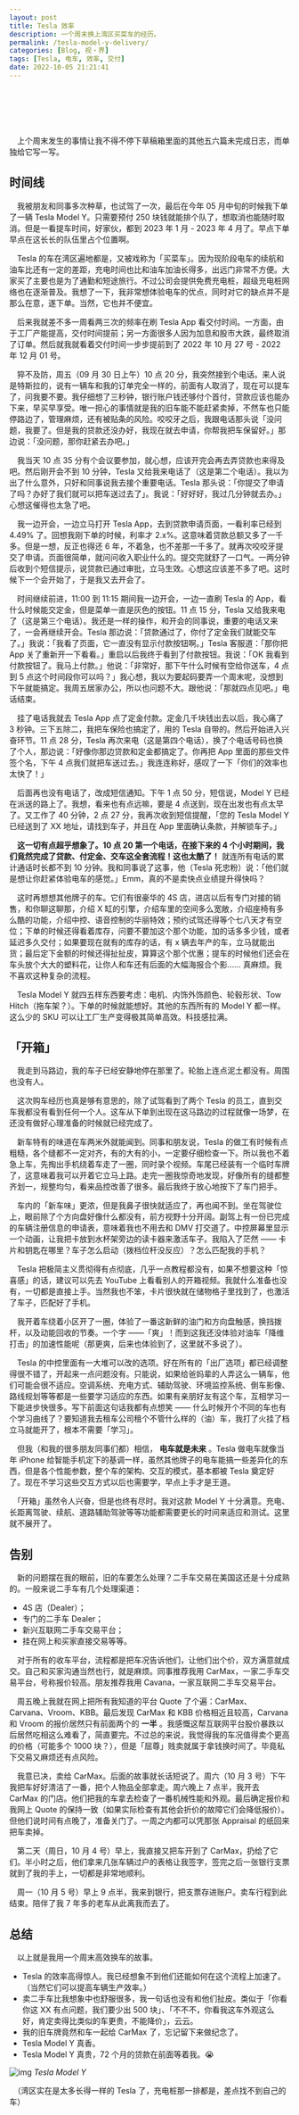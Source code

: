 ```yaml
---
layout: post
title: Tesla 效率
description: 一个周末换上湾区买菜车的经历。
permalink: /tesla-model-y-delivery/
categories: [Blog, 视・界]
tags: [Tesla, 电车, 效率, 交付]
date: 2022-10-05 21:21:41
---
```


# 　

　上个周末发生的事情让我不得不停下草稿箱里面的其他五六篇未完成日志，而单独给它写一写。

## 时间线

　我被朋友和同事多次种草，也试驾了一次，最后在今年 05 月中旬的时候我下单了一辆 Tesla Model Y。只需要预付 250 块钱就能排个队了，想取消也能随时取消。但是一看提车时间，好家伙，都到 2023 年 1 月 - 2023 年 4 月了。早点下单早点在这长长的队伍里占个位置啊。

　Tesla 的车在湾区遍地都是，又被戏称为「买菜车」。因为现阶段电车的续航和油车比还有一定的差距，充电时间也比和油车加油长得多，出远门非常不方便。大家买了主要也是为了通勤和短途旅行。不过公司会提供免费充电桩，超级充电桩网络也在逐渐普及。我想了一下，我非常想体验电车的优点，同时对它的缺点并不是那么在意，遂下单。当然，它也并不便宜。

　后来我就差不多一周看两三次的频率在刷 Tesla App 看交付时间。一方面，由于工厂产能提高，交付时间提前；另一方面很多人因为加息和股市大跌，最终取消了订单。然后就我就看着交付时间一步步提前到了 2022 年 10 月 27 号 - 2022 年 12 月 01 号。

　猝不及防，周五（09 月 30 日上午）10 点 20 分，我突然接到个电话。来人说是特斯拉的，说有一辆车和我的订单完全一样的，前面有人取消了，现在可以提车了，问我要不要。我仔细想了三秒钟，银行账户钱还够付个首付，贷款应该也能办下来，早买早享受。唯一担心的事情就是我的旧车能不能赶紧卖掉，不然车也只能停路边了，管理麻烦，还有被贴条的风险。咬咬牙之后，我跟电话那头说「没问题，我要了。但是我的贷款还没办好，我现在就去申请，你帮我把车保留好。」那边说：「没问题，那你赶紧去办吧。」

　我当天 10 点 35 分有个会议要参加，就心想，应该开完会再去弄贷款也来得及吧。然后刚开会不到 10 分钟，Tesla 又给我来电话了（这是第二个电话）。我以为出了什么意外，只好和同事说我去接个重要电话。Tesla 那头说：「你提交了申请了吗？办好了我们就可以把车送过去了」。我说：「好好好，我过几分钟就去办。」心想这催得也太急了吧。

　我一边开会，一边立马打开 Tesla App，去到贷款申请页面，一看利率已经到 4.49% 了。回想我刚下单的时候，利率才 2.x%。这意味着贷款总额又多了一千多。但是一想，反正也得还 6 年，不着急，也不差那一千多了。就再次咬咬牙提交了申请。页面很简单，就问问收入职业什么的。提交完就舒了一口气。一两分钟后收到个短信提示，说贷款已通过审批，立马生效。心想这应该差不多了吧。这时候下一个会开始了，于是我又去开会了。

　时间继续前进，11:00 到 11:15 期间我一边开会，一边一直刷 Tesla 的 App，看什么时候能交定金，但是菜单一直是灰色的按钮。11 点 15 分，Tesla 又给我来电了（这是第三个电话）。我还是一样的操作，和开会的同事说，重要的电话又来了，一会再继续开会。Tesla 那边说：「贷款通过了，你付了定金我们就能交车了。」我说：「我看了页面，它一直没有显示付款按钮啊。」Tesla 客服道：「那你把 App 关了重新开一下看看。」重启以后我终于看到了付款按钮。我说：「OK 我看到付款按钮了。我马上付款。」他说：「非常好，那下午什么时候有空给你送车，4 点到 5 点这个时间段你可以吗？」我心想，我以为要起码要弄一个周末呢，没想到下午就能搞定。我周五居家办公，所以也问题不大。跟他说：「那就四点见吧。」电话结束。

　挂了电话我就去 Tesla App 点了定金付款。定金几千块钱出去以后，我心痛了 3 秒钟。三下五除二，我把车保险也搞定了，用的 Tesla 自带的。然后开始进入兴奋环节。11 点 28 分，Tesla 再次来电（这是第四个电话），换了个电话号码也换了个人，那边说：「好像你那边贷款和定金都搞定了。你再把 App 里面的那些文件签个名，下午 4 点我们就把车送过去。」我连连称好，感叹了一下「你们的效率也太快了！」

　后面再也没有电话了，改成短信通知。下午 1 点 50 分，短信说，Model Y 已经在派送的路上了。我想，看来也有点远嘛，要是 4 点送到，现在出发也有点太早了。又工作了 40 分钟，2 点 27 分，我再次收到短信提醒，「您的 Tesla Model Y 已经送到了 XX 地址，请找到车子，并且在 App 里面确认条款，并解锁车子。」

　**这一切有点超乎想象了。10 点 20 第一个电话，在接下来的 4 个小时期间，我们竟然完成了贷款、付定金、交车这全套流程！这也太酷了！** 就连所有电话的累计通话时长都不到 10 分钟。我和同事说了这事，他（Tesla 死忠粉）说：「他们就是想让你赶紧体验电车的感觉。」Emm，真的不是卖快点业绩提升得快吗？

　这时再想想其他牌子的车。它们有很豪华的 4S 店，进店以后有专门对接的销售，和你聊这聊那，介绍 X 缸的引擎，介绍车里的空间多么宽敞，介绍座椅有多么酷的功能，介绍中控、语音控制的华丽特效；预约试驾还得等个七八天才有空位；下单的时候还得看着库存，问要不要加这个那个功能，加的话多多少钱，或者延迟多久交付；如果要现在就有的库存的话，有 x 辆去年产的车，立马就能出货；最后定下金额的时候还得扯扯皮，算算这个那个优惠；提车的时候他们还会在车头放个大大的塑料花，让你人和车还有后面的大幅海报合个影…… 真麻烦。我不喜欢这种复杂的流程。

　Tesla Model Y 就四五样东西要考虑：电机、内饰外饰颜色、轮毂形状、Tow Hitch（拖车架？）。下单的时候就能想好。其他的东西所有的 Model Y 都一样。这么少的 SKU 可以让工厂生产变得极其简单高效。科技感拉满。

## 「开箱」

　我走到马路边，我的车子已经安静地停在那里了。轮胎上连点泥土都没有。周围也没有人。

　这次购车经历也真是够有意思的，除了试驾看到了两个 Tesla 的员工，直到交车我都没有看到任何一个人。这车从下单到出现在这马路边的过程就像一场梦，在还没有做好心理准备的时候就已经完成了。

　新车特有的味道在车两米外就能闻到。同事和朋友说，Tesla 的做工有时候有点粗糙，各个缝都不一定对齐，有的大有的小，一定要仔细检查一下。所以我也不着急上车，先掏出手机绕着车走了一圈，同时录个视频。车尾已经装有一个临时车牌了，这意味着我可以开着它立马上路。走完一圈我惊奇地发现，好像所有的缝都整齐划一，规整均匀，看来品控改善了很多。最后我终于放心地按下了车门把手。

　车内的「新车味」更浓，但是我鼻子很快就适应了，再也闻不到。坐在驾驶位上，眼前除了个方向盘好像什么都没有，前方视野十分开阔。副驾上有一份已完成的车辆注册信息的申请表，意味着我也不用去和 DMV 打交道了。中控屏幕里显示一个动画，让我把卡放到水杯架旁边的读卡器来激活车子。我陷入了茫然 —— 卡片和钥匙在哪里？车子怎么启动（拨档位杆没反应）？怎么匹配我的手机？

　Tesla 把极简主义贯彻得有点彻底，几乎一点教程都没有，如果不想要这种「惊喜感」的话，建议可以先去 YouTube 上看看别人的开箱视频。我就什么准备也没有，一切都是直接上手。当然我也不笨，卡片很快就在储物格子里找到了，也激活了车子，匹配好了手机。

　我开着车绕着小区开了一圈，体验了一番这新鲜的油门和方向盘触感，换挡拨杆，以及动能回收的节奏。一个字 ——「爽」！而到这我还没体验对油车「降维打击」的加速性能呢（那更爽，后来也体验到了，这里就不多说了）。

　Tesla 的中控里面有一大堆可以改的选项。好在所有的「出厂选项」都已经调整得很不错了，开起来一点问题没有。只能说，如果给爸妈辈的人弄这么一辆车，他们可能会很不适应。空调系统、充电方式、辅助驾驶、环境监控系统、倒车影像、路线规划等等都是一些要学习适应的东西。如果有亲朋好友有这个车，互相学习一下能进步快很多。写下前面这句话我都有点想笑 —— 什么时候开个不同的车也有个学习曲线了？要知道我去租车公司租个不管什么样的（油）车，我打了火挂了档立马就能开了，根本不需要「学习」。

　但我（和我的很多朋友同事们都）相信， **电车就是未来** 。Tesla 做电车就像当年 iPhone 给智能手机定下的基调一样，虽然其他牌子的电车能搞一些差异化的东西，但是各个性能参数，整个车的架构、交互的模式，基本都被 Tesla 奠定好了。现在不学习这些交互方式以后也需要学，早点上手才是王道。

　「开箱」虽然令人兴奋，但是也终有尽时。我对这款 Model Y 十分满意。充电、长距离驾驶、续航、道路辅助驾驶等等功能都需要更长的时间来适应和测试。这里就不展开了。

## 告别

　新的问题摆在我的眼前，旧的车要怎么处理？二手车交易在美国这还是十分成熟的。一般来说二手车有几个处理渠道：

-   4S 店（Dealer）；
-   专门的二手车 Dealer；
-   新兴互联网二手车交易平台；
-   挂在网上和买家直接交易等等。

　对于所有的收车平台，流程都是把车况告诉他们，让他们出个价，双方满意就成交。自己和买家沟通当然也行，就是麻烦。同事推荐我用 CarMax，一家二手车交易平台，号称报价较高。朋友推荐我用 Cavana，一家互联网二手车交易平台。

　周五晚上我就在网上把所有我知道的平台 Quote 了个遍：CarMax、Carvana、Vroom、KBB。最后发现 CarMax 和 KBB 价格相近且较高，Carvana 和 Vroom 的报价居然只有前面两个的 **一半** 。我感慨这帮互联网平台股价暴跌以后居然吃相这么难看了，简直要完。不过总的来说，我觉得我的车况值得卖个更高的价格（可能多个 1000 块？），但是「屈尊」贱卖就属于拿钱换时间了。毕竟私下交易又麻烦还有点风险。

　我意已决，卖给 CarMax。后面的故事就长话短说了。周六（10 月 3 号）下午我把车好好清洁了一番，把个人物品全部拿走。周六晚上 7 点半，我开去 CarMax 的门店。他们把我的车拿去检查了一番机械性能和外观。最后确定报价和我网上 Quote 的保持一致（如果实际检查有其他会折价的故障它们会降低报价）。但他们说时间有点晚了，准备关门了。一周之内都可以凭那张 Appraisal 的纸回来把车卖掉。

　第二天（周日，10 月 4 号）早上，我直接又把车开到了 CarMax，扔给了它们。半小时之后，他们拿来几张车辆过户的表格让我签字，签完之后一张银行支票就到了我的手上，一切都是非常地顺利。

　周一（10 月 5 号）早上 9 点半，我来到银行，把支票存进账户。卖车行程到此结束。陪伴了我 7 年多的老车从此离我而去了。

## 总结

　以上就是我用一个周末高效换车的故事。

-   Tesla 的效率高得惊人。我已经想象不到他们还能如何在这个流程上加速了。（当然它们可以提高车辆生产效率。）
-   卖二手车比我想象中也舒服很多，我一句话也没有和他们扯皮。类似于「你看你这 XX 有点问题，我们要少出 500 块」、「不不不，你看我这车外观这么好，肯定卖得比类似的车更贵，不能降价」，云云。
-   我的旧车牌竟然和车一起给 CarMax 了，忘记留下来做纪念了。
-   Tesla Model Y 真香。
-   Tesla Model Y 真贵，72 个月的贷款在前面等着我。😭

![img]({{site.img-hosting}}/Pic4Post/tesla-model-y-delivery/tesla-model-y.jpg)
*Tesla Model Y*

　（湾区实在是太多长得一样的 Tesla 了，充电桩那一排都是，差点找不到自己的车）
